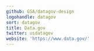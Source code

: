```yaml
---
github: GSA/datagov-design
logohandle: datagov
sort: datagov
title: Data.gov
twitter: usdatagov
website: 'https://www.data.gov/'
---
```

